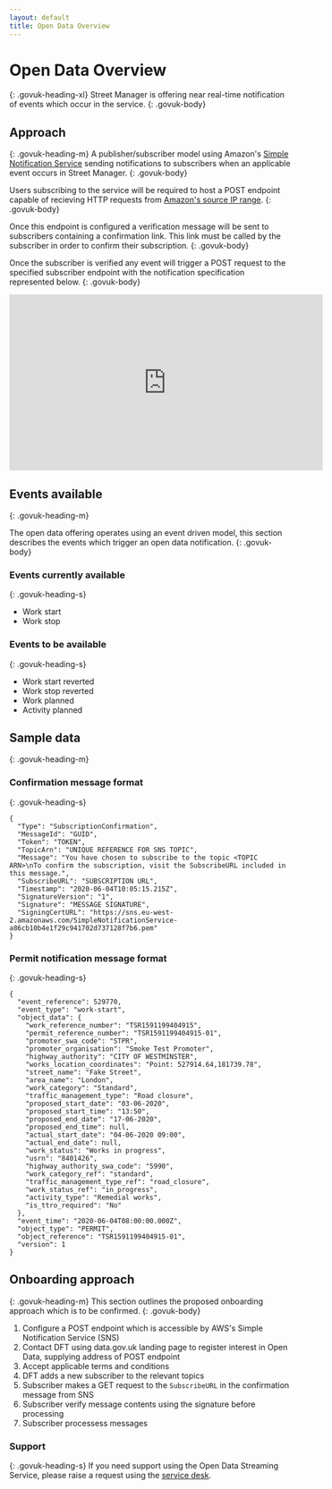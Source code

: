 ```yaml
---
layout: default
title: Open Data Overview
---
```

# Open Data Overview
{: .govuk-heading-xl}
Street Manager is offering near real-time notification of events which occur in the service.
{: .govuk-body}

## Approach
{: .govuk-heading-m}
A publisher/subscriber model using Amazon's [Simple Notification Service](https://aws.amazon.com/sns/?whats-new-cards.sort-by=item.additionalFields.postDateTime&whats-new-cards.sort-order=desc)
sending notifications to subscribers when an applicable event occurs in Street Manager.
{: .govuk-body}

Users subscribing to the service will be required to host a POST endpoint capable of recieving
HTTP requests from [Amazon's source IP range](https://docs.aws.amazon.com/general/latest/gr/aws-ip-ranges.html).
{: .govuk-body}

Once this endpoint is configured a verification message will be sent to subscribers containing a confirmation link.
This link must be called by the subscriber in order to confirm their subscription.
{: .govuk-body}

Once the subscriber is verified any event will trigger a POST request to the specified subscriber endpoint with the
notification specification represented below.
{: .govuk-body}

<iframe width="560" height="315" src="https://www.youtube.com/embed/5ObhfGEQUu0" frameborder="0" allow="accelerometer; autoplay; encrypted-media; gyroscope; picture-in-picture" allowfullscreen></iframe>


## Events available
{: .govuk-heading-m}

The open data offering operates using an event driven model, this section describes the events which trigger an open
data notification.
{: .govuk-body}

### Events currently available
{: .govuk-heading-s}

<ul class="govuk-list">
  <li>Work start</li>
  <li>Work stop</li>
</ul>

### Events to be available
{: .govuk-heading-s}

<ul class="govuk-list">
  <li>Work start reverted</li>
  <li>Work stop reverted</li>
  <li>Work planned</li>
  <li>Activity planned</li>
</ul>

## Sample data
{: .govuk-heading-m}
### Confirmation message format
{: .govuk-heading-s}
```
{
  "Type": "SubscriptionConfirmation",
  "MessageId": "GUID",
  "Token": "TOKEN",
  "TopicArn": "UNIQUE REFERENCE FOR SNS TOPIC",
  "Message": "You have chosen to subscribe to the topic <TOPIC ARN>\nTo confirm the subscription, visit the SubscribeURL included in this message.",
  "SubscribeURL": "SUBSCRIPTION URL",
  "Timestamp": "2020-06-04T10:05:15.215Z",
  "SignatureVersion": "1",
  "Signature": "MESSAGE SIGNATURE",
  "SigningCertURL": "https://sns.eu-west-2.amazonaws.com/SimpleNotificationService-a86cb10b4e1f29c941702d737128f7b6.pem"
}
```

### Permit notification message format
{: .govuk-heading-s}
```
{
  "event_reference": 529770,
  "event_type": "work-start",
  "object_data": {
    "work_reference_number": "TSR1591199404915",
    "permit_reference_number": "TSR1591199404915-01",
    "promoter_swa_code": "STPR",
    "promoter_organisation": "Smoke Test Promoter",
    "highway_authority": "CITY OF WESTMINSTER",
    "works_location_coordinates": "Point: 527914.64,181739.78",
    "street_name": "Fake Street",
    "area_name": "London",
    "work_category": "Standard",
    "traffic_management_type": "Road closure",
    "proposed_start_date": "03-06-2020",
    "proposed_start_time": "13:50",
    "proposed_end_date": "17-06-2020",
    "proposed_end_time": null,
    "actual_start_date": "04-06-2020 09:00",
    "actual_end_date": null,
    "work_status": "Works in progress",
    "usrn": "8401426",
    "highway_authority_swa_code": "5990",
    "work_category_ref": "standard",
    "traffic_management_type_ref": "road_closure",
    "work_status_ref": "in_progress",
    "activity_type": "Remedial works",
    "is_ttro_required": "No"
  },
  "event_time": "2020-06-04T08:00:00.000Z",
  "object_type": "PERMIT",
  "object_reference": "TSR1591199404915-01",
  "version": 1
}
```

## Onboarding approach
{: .govuk-heading-m}
This section outlines the proposed onboarding approach which is to be confirmed.
{: .govuk-body}

<ol class="govuk-list govuk-list--number">
  <li>Configure a POST endpoint which is accessible by AWS's Simple Notification Service (SNS)</li>
  <li>Contact DFT using data.gov.uk landing page to register interest in Open Data, supplying address of POST endpoint</li>
  <li>Accept applicable terms and conditions</li>
  <li>DFT adds a new subscriber to the relevant topics</li>
  <li>Subscriber makes a GET request to the <code>SubscribeURL</code> in the confirmation message from SNS</li>
  <li>Subscriber verify message contents using the signature before processing</li>
  <li>Subscriber processess messages</li>
</ol>


### Support
{: .govuk-heading-s}
If you need support using the Open Data Streaming Service, please raise a request using the [service desk](https://streetmanager.atlassian.net/servicedesk/customer/portal/1/group/-1).
